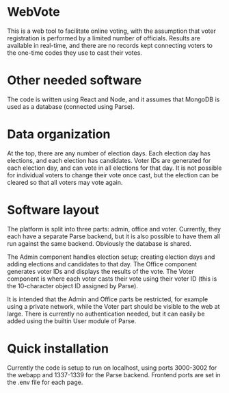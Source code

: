 # WebVote
This is a web tool to facilitate online voting, with the assumption that voter registration is performed by a limited number of officials. Results are available in real-time, and there are no records kept connecting voters to the one-time codes they use to cast their votes.

# Other needed software
The code is written using React and Node, and it assumes that MongoDB is used as a database (connected using Parse).

# Data organization
At the top, there are any number of election days. Each election day has elections, and each election has candidates. Voter IDs are generated for each election day, and can vote in all elections for that day. It is not possible for individual voters to change their vote once cast, but the election can be cleared so that all voters may vote again.

# Software layout
The platform is split into three parts: admin, office and voter. Currently, they each have a separate Parse backend, but it is also possible to have them all run against the same backend. Obviously the database is shared.

The Admin component handles election setup; creating election days and adding elections and candidates to that day. The Office component generates voter IDs and displays the results of the vote. The Voter component is where each voter casts their vote using their voter ID (this is the 10-character object ID assigned by Parse).

It is intended that the Admin and Office parts be restricted, for example using a private network, while the Voter part should be visible to the web at large. There is currently no authentication needed, but it can easily be added using the builtin User module of Parse.

# Quick installation
Currently the code is setup to run on localhost, using ports 3000-3002 for the webapp and 1337-1339 for the Parse backend. Frontend ports are set in the .env file for each page.